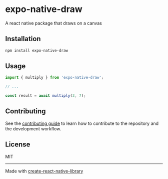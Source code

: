 # expo-native-draw

A react native package that draws on a canvas

## Installation

```sh
npm install expo-native-draw
```

## Usage

```js
import { multiply } from 'expo-native-draw';

// ...

const result = await multiply(3, 7);
```

## Contributing

See the [contributing guide](CONTRIBUTING.md) to learn how to contribute to the repository and the development workflow.

## License

MIT

---

Made with [create-react-native-library](https://github.com/callstack/react-native-builder-bob)
